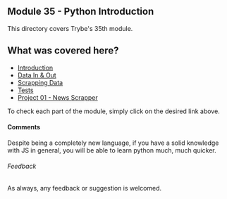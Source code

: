 ## Module 35 - Python Introduction

This directory covers Trybe's 35th module.

## What was covered here?

* [Introduction](./35.1_INTRODUCTION)
* [Data In & Out](./35.2_IN_OUT_DATA)
* [Scrapping Data](./35.3_DATA_SCRAPPING)
* [Tests](./35.4_TESTS)
* [Project 01 - News Scrapper](./Project_01_News_Scrapper)

To check each part of the module, simply click on the desired link above.

#### Comments

Despite being a completely new language, if you have a solid knowledge with JS in general, you will be able to learn python much, much quicker.

###### Feedback

As always, any feedback or suggestion is welcomed.

